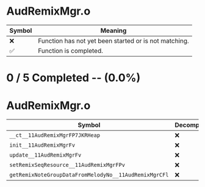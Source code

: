 # AudRemixMgr.o
| Symbol | Meaning 
| ------------- | ------------- 
| :x: | Function has not yet been started or is not matching. 
| :white_check_mark: | Function is completed. 


# 0 / 5 Completed -- (0.0%)
# AudRemixMgr.o
| Symbol | Decompiled? |
| ------------- | ------------- |
| `__ct__11AudRemixMgrFP7JKRHeap` | :x: |
| `init__11AudRemixMgrFv` | :x: |
| `update__11AudRemixMgrFv` | :x: |
| `setRemixSeqResource__11AudRemixMgrFPv` | :x: |
| `getRemixNoteGroupDataFromMelodyNo__11AudRemixMgrCFl` | :x: |
